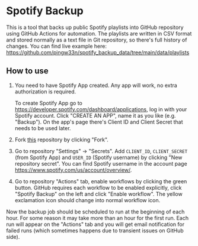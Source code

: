 # Spotify Backup

This is a tool that backs up public Spotify playlists into GitHub repository using GitHub Actions for automation. 
The playlists are written in CSV format and stored normally as a text file in Git repository, so there's full history
of changes. You can find live example here: https://github.com/pingw33n/spotify_backup_data/tree/main/data/playlists

## How to use

1. You need to have Spotify App created. Any app will work, no extra authorization is required. 

   To create Spotify App go to https://developer.spotify.com/dashboard/applications, log in with your Spotify account.
   Click "CREATE AN APP", name it as you like (e.g. "Backup"). On the app's page there's Client ID and Client Secret
   that needs to be used later.
2. Fork [this](https://github.com/pingw33n/spotify_backup) repository by clicking "Fork".
3. Go to repository "Settings" -> "Secrets". Add `CLIENT_ID`, `CLIENT_SECRET` (from Spotify App) and `USER_ID` (Spotify
   username) by clicking "New repository secret". You can find Spotify username in the account page 
   https://www.spotify.com/us/account/overview/.
4. Go to repository "Actions" tab, enable workflows by clicking the green button. GitHub requires each workflow to be 
   enabled explicitly, click "Spotify Backup" on the left and click "Enable workflow". The yellow exclamation icon 
   should change into normal workflow icon.

Now the backup job should be scheduled to run at the beginning of each hour. For some reason it may take more than 
an hour for the first run. Each run will appear on the "Actions" tab and you will get email notification for failed
runs (which sometimes happens due to transient issues on GitHub side).
